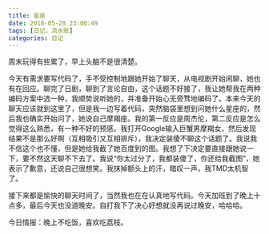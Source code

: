 ```yaml
---
title: 星座
date: 2018-05-28 23:00:49
tags: [日记，流水账]
categories: 日记	
---
```


周末玩得有些累了，早上头脑不是很清楚。

今天有需求要写代码了，手不受控制地跟她开始了聊天，从电视剧开始闲聊，她也有在回应。聊完了日剧，聊到了言论自由，这个话题不好接了，我让她帮我在两种编码方案中选一种，我顺势说听她的，并准备开始心无旁骛地编码了。本来今天的聊天应该就到这里了，但是我一边写着代码，突然脑袋里想到问她什么星座的，然后我也确实开始问了，她说自己摩羯座。我的第一反应是周杰伦，第二反应是怎么觉得这么熟悉，有一种不好的预感。我打开Google输入巨蟹男摩羯女，然后发现结果不是那么好啊（互相吸引又互相排斥），我决定装傻不聊这个话题了。我说我不信这个也不懂，但是她给我截了她百度到的图。我想了下决定要直接跟她说一下，要不然这天聊不下去了。我说“你太过分了，我都装傻了，你还给我截图”，她表示了歉意，还说自己很想笑。我抹掉额头上的汗，暗叹一声，我TMD太机智了。

接下来都是愉快的聊天时间了，当然我也在在认真地写代码。今天加班到了晚上十点多，最后今天也没道晚安。自打我下了决心好想就没再说过晚安，哈哈哈。

今日情报：晚上不吃饭，喜欢吃荔枝。

